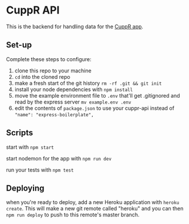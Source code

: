# CuppR API

This is the backend for handling data for the [CuppR app](https://github.com/fumbl3b/cuppr-client).  
## Set-up

Complete these steps to configure:

1. clone this repo to your machine
2. `cd` into the cloned repo
3. make a fresh start of the git history `rm -rf .git && git init`
4. install your node dependencies with `npm install`
5. move the example environment file to `.env` that'll get .gitignored and read by the express server `mv example.env .env`
6. edit the contents of `package.json` to use your cuppr-api instead of `"name": "express-boilerplate",`

## Scripts

start with `npm start`

start nodemon for the app with `npm run dev`

run your tests with `npm test`

## Deploying

when you're ready to deploy, add a new Heroku application with `heroku create`.  This will make a new git remote called "heroku" and you can then `npm run deploy` to push to this remote's master branch.

